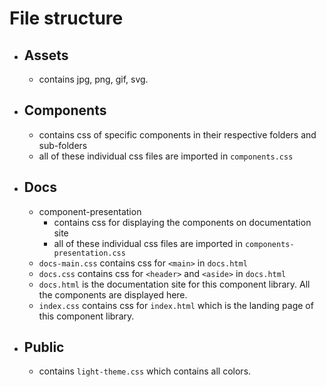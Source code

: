 # File structure
- ## Assets
    - contains jpg, png, gif, svg.
- ## Components
    - contains css of specific components in their respective folders and sub-folders
    - all of these individual css files are imported in `components.css`
- ## Docs
    - component-presentation
        - contains css for displaying the components on documentation site
        - all of these individual css files are imported in `components-presentation.css` 
    - `docs-main.css` contains css for `<main>` in `docs.html`
    - `docs.css` contains css for `<header>` and `<aside>` in `docs.html`
    - `docs.html` is the documentation site for this component library. All the components are displayed here.
    - `index.css` contains css for `index.html` which is the landing page of this component library.
- ## Public
    - contains `light-theme.css` which contains all colors.
